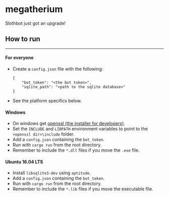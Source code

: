 # megatherium
Slothbot just got an upgrade!

## How to run
---
#### For everyone
* Create a `config.json` file with the following:
    ```
    {
        "bot_token": "<the bot token>",
        "sqlite_path": "<path to the sqlite database>"
    }
    ```
* See the platform specifics below.

#### Windows
* On windows get [openssl (the installer for developers)](https://slproweb.com/products/Win32OpenSSL.html).
* Set the `INCLUDE` and `LIBPATH` environment variables to point to the `<openssl dir>\include` folder.
* Add a `config.json` containing the `bot_token`.
* Run with `cargo run` from the root directory.
* Remember to include the `*.dll` files if you move the `.exe` file.

#### Ubuntu 16.04 LTS
* Install `libsqlite3-dev` using `aptitude`.
* Add a `config.json` containing the `bot_token`.
* Run with `cargo run` from the root directory.
* Remember to include the `*.lib` files if you move the executable file.